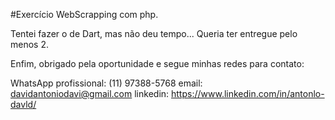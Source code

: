 #Exercício WebScrapping com php.

Tentei fazer o de Dart, mas não deu tempo... Queria ter entregue pelo menos 2.

Enfim, obrigado pela oportunidade e segue minhas redes para contato:


WhatsApp profissional: (11) 97388-5768
email: davidantoniodavi@gmail.com
linkedin: https://www.linkedin.com/in/antonlo-davld/
